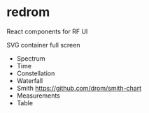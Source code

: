 # redrom
React components for RF UI

SVG container
full screen

  * Spectrum
  * Time
  * Constellation
  * Waterfall
  * Smith https://github.com/drom/smith-chart
  * Measurements
  * Table
